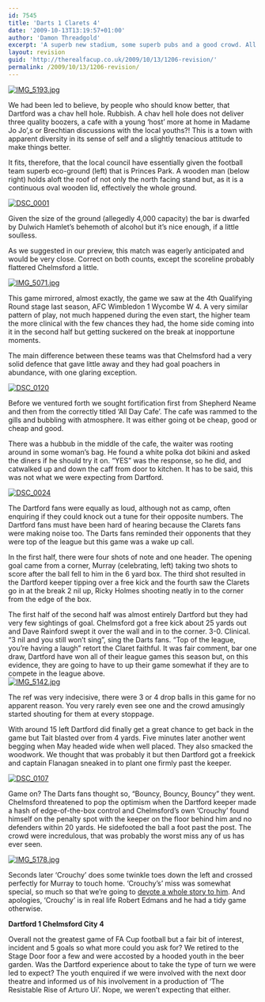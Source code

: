 ```yaml
---
id: 7545
title: 'Darts 1 Clarets 4'
date: '2009-10-13T13:19:57+01:00'
author: 'Damon Threadgold'
excerpt: 'A superb new stadium, some superb pubs and a good crowd. All that was needed was a Dartford win.'
layout: revision
guid: 'http://therealfacup.co.uk/2009/10/13/1206-revision/'
permalink: /2009/10/13/1206-revision/
---
```


[![IMG_5193.jpg](http://lh5.ggpht.com/_3L4_Y2OBz2M/StJoo2Wb9UI/AAAAAAAABJc/_-GdcZqN9PY/IMG_5193.jpg?imgmax=200)](http://lh5.ggpht.com/_3L4_Y2OBz2M/StJoo2Wb9UI/AAAAAAAABJc/_-GdcZqN9PY/IMG_5193.jpg?imgmax=640)

We had been led to believe, by people who should know better, that Dartford was a chav hell hole. Rubbish. A chav hell hole does not deliver three quality boozers, a cafe with a young ‘host’ more at home in Madame Jo Jo’,s or Brechtian discussions with the local youths?! This is a town with apparent diversity in its sense of self and a slightly tenacious attitude to make things better.

It fits, therefore, that the local council have essentially given the football team superb eco-ground (left) that is Princes Park. A wooden man (below right) holds aloft the roof of not only the north facing stand but, as it is a continuous oval wooden lid, effectively the whole ground.

[![DSC_0001](http://lh3.ggpht.com/_3L4_Y2OBz2M/StHfSTCwlhI/AAAAAAAABCI/Gkx8SshOr-Y/DSC_0001.jpg?imgmax=200)](http://lh3.ggpht.com/_3L4_Y2OBz2M/StHfSTCwlhI/AAAAAAAABCI/Gkx8SshOr-Y/DSC_0001.jpg?imgmax=640)

Given the size of the ground (allegedly 4,000 capacity) the bar is dwarfed by Dulwich Hamlet’s behemoth of alcohol but it’s nice enough, if a little soulless.

As we suggested in our preview, this match was eagerly anticipated and would be very close. Correct on both counts, except the scoreline probably flattered Chelmsford a little.

[![IMG_5071.jpg](http://lh6.ggpht.com/_3L4_Y2OBz2M/StJoPZam5JI/AAAAAAAABHY/bHo5cYnzl1U/IMG_5071.jpg?imgmax=200)](http://lh6.ggpht.com/_3L4_Y2OBz2M/StJoPZam5JI/AAAAAAAABHY/bHo5cYnzl1U/IMG_5071.jpg?imgmax=640)

This game mirrored, almost exactly, the game we saw at the 4th Qualifying Round stage last season, AFC Wimbledon 1 Wycombe W 4. A very similar pattern of play, not much happened during the even start, the higher team the more clinical with the few chances they had, the home side coming into it in the second half but getting suckered on the break at inopportune moments.

The main difference between these teams was that Chelmsford had a very solid defence that gave little away and they had goal poachers in abundance, with one glaring exception.

[![DSC_0120](http://lh3.ggpht.com/_3L4_Y2OBz2M/StHf27o6_2I/AAAAAAAABFQ/MVXqkZ1dyxg/DSC_0120.jpg?imgmax=200)](http://lh3.ggpht.com/_3L4_Y2OBz2M/StHf27o6_2I/AAAAAAAABFQ/MVXqkZ1dyxg/DSC_0120.jpg?imgmax=640)

Before we ventured forth we sought fortification first from Shepherd Neame and then from the correctly titled ‘All Day Cafe’. The cafe was rammed to the gills and bubbling with atmosphere. It was either going ot be cheap, good or cheap and good.

There was a hubbub in the middle of the cafe, the waiter was rooting around in some woman’s bag. He found a white polka dot bikini and asked the diners if he should try it on. “YES” was the response, so he did, and catwalked up and down the caff from door to kitchen. It has to be said, this was not what we were expecting from Dartford.

[![DSC_0024](http://lh3.ggpht.com/_3L4_Y2OBz2M/StHfcLp1aSI/AAAAAAAABC8/qcyPudupA70/DSC_0024.jpg?imgmax=200)](http://lh3.ggpht.com/_3L4_Y2OBz2M/StHfcLp1aSI/AAAAAAAABC8/qcyPudupA70/DSC_0024.jpg?imgmax=640)

The Dartford fans were equally as loud, although not as camp, often enquiring if they could knock out a tune for their opposite numbers. The Dartford fans must have been hard of hearing because the Clarets fans were making noise too. The Darts fans reminded their opponents that they were top of the league but this game was a wake up call.

In the first half, there were four shots of note and one header. The opening goal came from a corner, Murray (celebrating, left) taking two shots to score after the ball fell to him in the 6 yard box. The third shot resulted in the Dartford keeper tipping over a free kick and the fourth saw the Clarets go in at the break 2 nil up, Ricky Holmes shooting neatly in to the corner from the edge of the box.

The first half of the second half was almost entirely Dartford but they had very few sightings of goal. Chelmsford got a free kick about 25 yards out and Dave Rainford swept it over the wall and in to the corner. 3-0. Clinical. “3 nil and you still won’t sing”, sing the Darts fans. “Top of the league, you’re having a laugh” retort the Claret faithful. It was fair comment, bar one draw, Dartford have won all of their league games this season but, on this evidence, they are going to have to up their game somewhat if they are to compete in the league above.  
[![IMG_5142.jpg](http://lh5.ggpht.com/_3L4_Y2OBz2M/StJobFRyPYI/AAAAAAAABIc/fTZt76hotGo/IMG_5142.jpg?imgmax=200)](http://lh5.ggpht.com/_3L4_Y2OBz2M/StJobFRyPYI/AAAAAAAABIc/fTZt76hotGo/IMG_5142.jpg?imgmax=640)

The ref was very indecisive, there were 3 or 4 drop balls in this game for no apparent reason. You very rarely even see one and the crowd amusingly started shouting for them at every stoppage.

With around 15 left Dartford did finally get a great chance to get back in the game but Tait blasted over from 4 yards. Five minutes later another went begging when May headed wide when well placed. They also smacked the woodwork. We thought that was probably it but then Dartford got a freekick and captain Flanagan sneaked in to plant one firmly past the keeper.

[![DSC_0107](http://lh4.ggpht.com/_3L4_Y2OBz2M/StHfy_8TM2I/AAAAAAAABE8/flQQLFpQQ-U/DSC_0107.jpg?imgmax=200)](http://lh4.ggpht.com/_3L4_Y2OBz2M/StHfy_8TM2I/AAAAAAAABE8/flQQLFpQQ-U/DSC_0107.jpg?imgmax=640)

Game on? The Darts fans thought so, “Bouncy, Bouncy, Bouncy” they went. Chelmsford threatened to pop the optimism when the Dartford keeper made a hash of edge-of-the-box control and Chelmsford’s own ‘Crouchy’ found himself on the penalty spot with the keeper on the floor behind him and no defenders within 20 yards. He sidefooted the ball a foot past the post. The crowd were incredulous, that was probably the worst miss any of us has ever seen.

[![IMG_5178.jpg](http://lh6.ggpht.com/_3L4_Y2OBz2M/StJognS9_EI/AAAAAAAABI4/LJohvPVgM_8/IMG_5178.jpg?imgmax=200)](http://lh6.ggpht.com/_3L4_Y2OBz2M/StJognS9_EI/AAAAAAAABI4/LJohvPVgM_8/IMG_5178.jpg?imgmax=640)

Seconds later ‘Crouchy’ does some twinkle toes down the left and crossed perfectly for Murray to touch home. ‘Crouchy’s’ miss was somewhat special, so much so that we’re going to [devote a whole story to him](http://therealfacup.co.uk/2009/10/13/miss-of-the-season/). And apologies, ‘Crouchy’ is in real life Robert Edmans and he had a tidy game otherwise.

**Dartford 1 Chelmsford City 4**

Overall not the greatest game of FA Cup football but a fair bit of interest, incident and 5 goals so what more could you ask for? We retired to the Stage Door foor a few and were accosted by a hooded youth in the beer garden. Was the Dartford experience about to take the type of turn we were led to expect? The youth enquired if we were involved with the next door theatre and informed us of his involvement in a production of ‘The Resistable Rise of Arturo Ui’. Nope, we weren’t expecting that either.